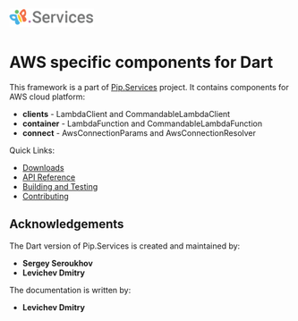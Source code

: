 # <img src="https://github.com/pip-services/pip-services/raw/master/design/Logo.png" alt="Pip.Services Logo" style="max-width:30%">
# AWS specific components for Dart

This framework is a part of [Pip.Services](https://github.com/pip-services/pip-services) project.
It contains components for AWS cloud platform:

- **clients** - LambdaClient and CommandableLambdaClient
- **container** - LambdaFunction and CommandableLambdaFunction
- **connect** - AwsConnectionParams and AwsConnectionResolver

Quick Links:

* [Downloads](https://github.com/pip-services3-dart/pip-services3-aws-dart/blob/master/doc/Downloads.md)
* [API Reference](https://pub.dev/documentation/pip_services3_aws/latest/pip_services3_aws/pip_services3_aws-library.html)
* [Building and Testing](https://github.com/pip-services3-dart/pip-services3-aws-dart/blob/master/doc/Development.md)
* [Contributing](https://github.com/pip-services3-dart/pip-services3-aws-dart/blob/master/docs/Development.md#contrib)

## Acknowledgements

The Dart version of Pip.Services is created and maintained by:
 - **Sergey Seroukhov**
 - **Levichev Dmitry**

 The documentation is written by:
- **Levichev Dmitry**
